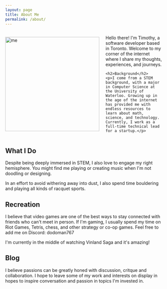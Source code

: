 ```yaml
---
layout: page
title: About Me
permalink: /about/
---
```


<div style="display: flex; align-items: center;">
  <img src="../assets/images/head_shot.png" alt="me" style="width: 300px; height: 300px;">
  <div style="margin-left: 20px;">
    <p>Hello there! I'm Timothy, a software developer based in Toronto. Welcome to my corner of the internet where I share my thoughts, experiences, and journeys.</p>
    
    <h2>Background</h2>
    <p>I come from a STEM background, with a major in Computer Science at the University of Waterloo. Growing up in the age of the internet has provided me with endless resources to learn about math, science, and technology. Currently, I work as a full-time technical lead for a startup.</p>


  </div>
</div>

## What I Do

Despite being deeply immersed in STEM, I also love to engage my right hemisphere. You might find me playing or creating music when I'm not doodling or designing. 

In an effort to avoid withering away into dust, I also spend time bouldering and playing all kinds of racquet sports.

## Recreation

I believe that video games are one of the best ways to stay connected with friends who can't meet in person. If I'm gaming, I usually spend my time on Riot Games, Tetris, chess, and other strategy or co-op games. Feel free to add me on Discord: dodoman767

I'm currently in the middle of watching Vinland Saga and it's amazing! 

## Blog

I believe passions can be greatly honed with discussion, critque and collaboration. I hope to leave some of my work and interests on display in hopes to inspire conversation and passion in topics I'm invested in. 